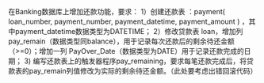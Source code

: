 在Banking数据库上增加还款功能，要求：
 1）创建还款表 ：payment( loan_number,  payment_number, payment_datetime, payment_amount ) ，其中payment_datetime数据类型为DATETIME；
 2）修改贷款表 loan，增加列pay_remain（数据类型同balance），用于记录每次还款后的剩余待还金额（>=0）；增加一列 PayOver_Date（数据类型为DATE）用于记录还款完成的日期；
 3) 编写还款表上的触发器程序pay_remaining，要求每笔还款完成后，将贷款表的pay_remain列值修改为实际的剩余待还金额。（此处要考虑出错回滚代码）
